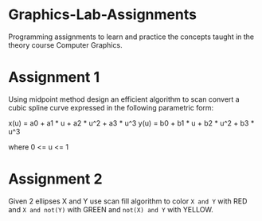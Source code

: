 Graphics-Lab-Assignments
========================

Programming assignments to learn and practice the concepts taught in the theory course Computer Graphics.

Assignment 1
============
Using midpoint method design an efficient algorithm to scan convert a cubic spline curve expressed in the 
following parametric form:

x(u) = a0 + a1 * u + a2 * u^2 + a3 * u^3
y(u) = b0 + b1 * u + b2 * u^2 + b3 * u^3

where 0 <= u <= 1

Assignment 2
============
Given 2 ellipses X and Y use scan fill algorithm to color `X and Y` with RED and `X and not(Y)` with GREEN and `not(X) and Y` with YELLOW.
